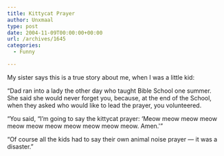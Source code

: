 ```yaml
---
title: Kittycat Prayer
author: Unxmaal
type: post
date: 2004-11-09T00:00:00+00:00
url: /archives/1645
categories:
  - Funny

---
```

My sister says this is a true story about me, when I was a little kid:

&#8220;Dad ran into a lady the other day who taught Bible School one summer. She said she would never forget you, because, at the end of the School, when they asked who would like to lead the prayer, you volunteered. 

&#8220;You said, &#8220;I&#8217;m going to say the kittycat prayer: &#8216;Meow meow meow meow meow meow meow meow meow meow meow. Amen.'&#8221; 

&#8220;Of course all the kids had to say their own animal noise prayer &#8212; it was a disaster.&#8221;